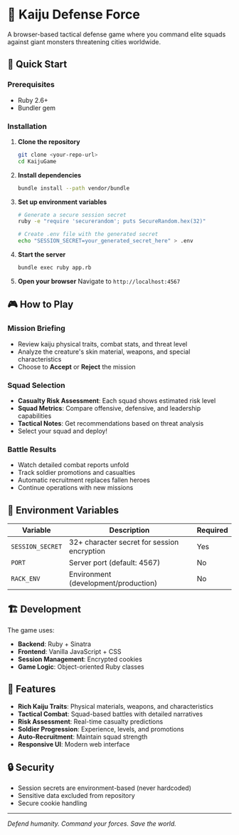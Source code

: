 # 🦖 Kaiju Defense Force

A browser-based tactical defense game where you command elite squads against giant monsters threatening cities worldwide.

## 🚀 Quick Start

### Prerequisites
- Ruby 2.6+
- Bundler gem

### Installation

1. **Clone the repository**
   ```bash
   git clone <your-repo-url>
   cd KaijuGame
   ```

2. **Install dependencies**
   ```bash
   bundle install --path vendor/bundle
   ```

3. **Set up environment variables**
   ```bash
   # Generate a secure session secret
   ruby -e "require 'securerandom'; puts SecureRandom.hex(32)"

   # Create .env file with the generated secret
   echo "SESSION_SECRET=your_generated_secret_here" > .env
   ```

4. **Start the server**
   ```bash
   bundle exec ruby app.rb
   ```

5. **Open your browser**
   Navigate to `http://localhost:4567`

## 🎮 How to Play

### Mission Briefing
- Review kaiju physical traits, combat stats, and threat level
- Analyze the creature's skin material, weapons, and special characteristics
- Choose to **Accept** or **Reject** the mission

### Squad Selection
- **Casualty Risk Assessment**: Each squad shows estimated risk level
- **Squad Metrics**: Compare offensive, defensive, and leadership capabilities
- **Tactical Notes**: Get recommendations based on threat analysis
- Select your squad and deploy!

### Battle Results
- Watch detailed combat reports unfold
- Track soldier promotions and casualties
- Automatic recruitment replaces fallen heroes
- Continue operations with new missions

## 🔧 Environment Variables

| Variable | Description | Required |
|----------|-------------|----------|
| `SESSION_SECRET` | 32+ character secret for session encryption | Yes |
| `PORT` | Server port (default: 4567) | No |
| `RACK_ENV` | Environment (development/production) | No |

## 🏗️ Development

The game uses:
- **Backend**: Ruby + Sinatra
- **Frontend**: Vanilla JavaScript + CSS
- **Session Management**: Encrypted cookies
- **Game Logic**: Object-oriented Ruby classes

## 🎯 Features

- **Rich Kaiju Traits**: Physical materials, weapons, and characteristics
- **Tactical Combat**: Squad-based battles with detailed narratives
- **Risk Assessment**: Real-time casualty predictions
- **Soldier Progression**: Experience, levels, and promotions
- **Auto-Recruitment**: Maintain squad strength
- **Responsive UI**: Modern web interface

## 🔒 Security

- Session secrets are environment-based (never hardcoded)
- Sensitive data excluded from repository
- Secure cookie handling

---

*Defend humanity. Command your forces. Save the world.*